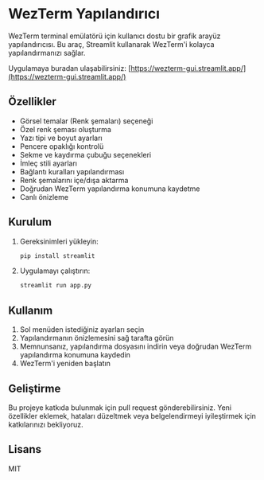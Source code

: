 # WezTerm Yapılandırıcı

WezTerm terminal emülatörü için kullanıcı dostu bir grafik arayüz yapılandırıcısı. Bu araç, Streamlit kullanarak WezTerm'i kolayca yapılandırmanızı sağlar.

Uygulamaya buradan ulaşabilirsiniz: [https://wezterm-gui.streamlit.app/](https://wezterm-gui.streamlit.app/)

## Özellikler

- Görsel temalar (Renk şemaları) seçeneği
- Özel renk şeması oluşturma
- Yazı tipi ve boyut ayarları
- Pencere opaklığı kontrolü
- Sekme ve kaydırma çubuğu seçenekleri
- İmleç stili ayarları
- Bağlantı kuralları yapılandırması
- Renk şemalarını içe/dışa aktarma
- Doğrudan WezTerm yapılandırma konumuna kaydetme
- Canlı önizleme

## Kurulum

1. Gereksinimleri yükleyin:

   ```bash
   pip install streamlit
   ```

2. Uygulamayı çalıştırın:
   ```bash
   streamlit run app.py
   ```

## Kullanım

1. Sol menüden istediğiniz ayarları seçin
2. Yapılandırmanın önizlemesini sağ tarafta görün
3. Memnunsanız, yapılandırma dosyasını indirin veya doğrudan WezTerm yapılandırma konumuna kaydedin
4. WezTerm'i yeniden başlatın

## Geliştirme

Bu projeye katkıda bulunmak için pull request gönderebilirsiniz. Yeni özellikler eklemek, hataları düzeltmek veya belgelendirmeyi iyileştirmek için katkılarınızı bekliyoruz.

## Lisans

MIT
